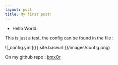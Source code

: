 ```yaml
---
layout: post
title: My first post!
---
```


* Hello World:

This is just a test, the config can be found in the file :

![_config.yml]({{ site.baseurl }}/images/config.png)

On my github repo : [bmxOr](https://github.com/bmx0r/bmx0r.github.io)
